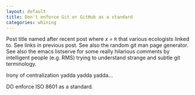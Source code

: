 ```yaml
---
layout: default
title: Don't enforce Git or GitHub as a standard
categories: whining
---
```


Post title named after recent post where *x* = `R`
that various ecologists linked to.
See links in previous post.
See also the random git man page generator.
See also the emacs listserve
for some really hilarious comments
by intelligent people (e.g. RMS)
trying to understand strange and subtle git terminology.

Irony of centralization yadda yadda yadda&#x2026;

DO enforce ISO 8601 as a standard.
